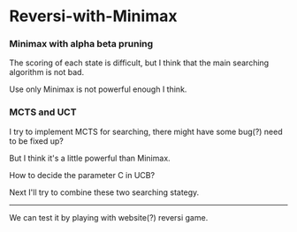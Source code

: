 # Reversi-with-Minimax

### Minimax with alpha beta pruning  
The scoring of each state is difficult, but I think that the main searching algorithm is not bad.  

Use only Minimax is not powerful enough I think.  

### MCTS and UCT  
I try to implement MCTS for searching, there might have some bug(?) need to be fixed up?  

But I think it's a little powerful than Minimax.  

How to decide the parameter C in UCB?  

Next I'll try to combine these two searching stategy.  

-------  

We can test it by playing with website(?) reversi game.  
